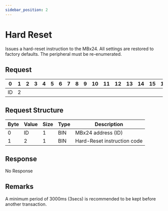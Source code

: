 ```yaml
---
sidebar_position: 2
---
```


# Hard Reset

Issues a hard-reset instruction to the MBx24. All settings are restored to factory defaults. The
peripheral must be re-enumerated.

## Request

| 0  | 1  | 2  | 3  | 4  | 5  | 6  | 7  | 8  | 9  | 10 | 11 | 12 | 13 | 14 | 15 | 16 | 17 | 18 | 19 | 20 | 21 | 22 | 23 | 24 | 25 | 26 | 27 | 28 | 29 | 30 | 31 |
|----|----|----|----|----|----|----|----|----|----|----|----|----|----|----|----|----|----|----|----|----|----|----|----|----|----|----|----|----|----|----|----|
| ID | 2 |    |  |    |    |    |    |    |    |    |    |    |    |    |    |    |    |    |    |    |    |    |    |    |    |    |    |    |    |    |  |

## Request Structure

| Byte | Value | Size | Type | Description                    |
|------|-------|------|------|--------------------------------|
| 0    | ID    | 1    | BIN  | MBx24 address (ID)            |
| 1    | 2     | 1    | BIN  | Hard-Reset instruction code   |

## Response

No Response

## Remarks

A minimum period of 3000ms (3secs) is recommended to be kept before another transaction.
